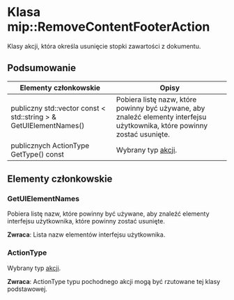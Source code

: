 # <a name="class-mipremovecontentfooteraction"></a>Klasa mip::RemoveContentFooterAction 
Klasy akcji, która określa usunięcie stopki zawartości z dokumentu.
  
## <a name="summary"></a>Podsumowanie
 Elementy członkowskie                        | Opisy                                
--------------------------------|---------------------------------------------
publiczny std::vector const < std::string > & GetUIElementNames()  |  Pobiera listę nazw, które powinny być używane, aby znaleźć elementy interfejsu użytkownika, które powinny zostać usunięte.
 publicznych ActionType GetType() const  |  Wybrany typ [akcji](class_mip_action.md).
  
## <a name="members"></a>Elementy członkowskie
  
### <a name="getuielementnames"></a>GetUIElementNames
Pobiera listę nazw, które powinny być używane, aby znaleźć elementy interfejsu użytkownika, które powinny zostać usunięte.

  
**Zwraca**: Lista nazw elementów interfejsu użytkownika.
  
### <a name="actiontype"></a>ActionType
Wybrany typ [akcji](class_mip_action.md).

  
**Zwraca**: ActionType typu pochodnego akcji mogą być rzutowane tej klasy podstawowej.